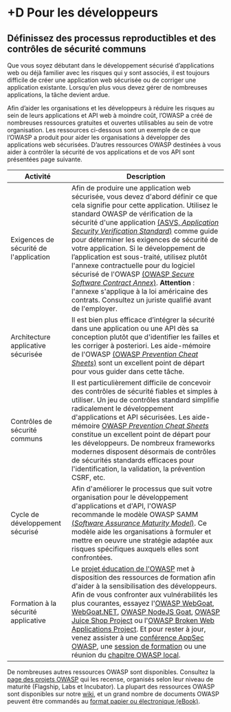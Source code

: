 # +D Pour les développeurs

## Définissez des processus reproductibles et des contrôles de sécurité communs

Que vous soyez débutant dans le développement sécurisé d’applications web ou déjà familier avec les risques qui y sont associés, il est toujours difficile de créer une application web sécurisée ou de corriger une application existante. Lorsqu’en plus vous devez gérer de nombreuses applications, la tâche devient ardue.

Afin d’aider les organisations et les développeurs à réduire les risques au sein de leurs applications et API web à moindre coût, l’OWASP a créé de nombreuses ressources gratuites et ouvertes utilisables au sein de votre organisation. Les ressources ci-dessous sont un exemple de ce que l’OWASP a produit pour aider les organisations à développer des applications web sécurisées. D’autres ressources OWASP destinées à vous aider à contrôler la sécurité de vos applications et de vos API sont présentées page suivante.

| Activité | Description |
| --- | --- |
| Exigences de sécurité de l'application | Afin de produire une application web sécurisée, vous devez d'abord définir ce que cela signifie pour cette application. Utilisez le standard OWASP de vérification de la sécurité d'une application [(ASVS, _Application Security Verification Standard_)](https://owasp.org/www-project-application-security-verification-standard/) comme guide pour déterminer les exigences de sécurité de votre application. Si le développement de l’application est sous-traité, utilisez plutôt l'annexe contractuelle pour du logiciel sécurisé de l'OWASP [(OWASP _Secure Software Contract Annex_)](https://owasp.org/www-community/OWASP_Secure_Software_Contract_Annex). **Attention** : l'annexe s'applique à la loi américaine des contrats. Consultez un juriste qualifié avant de l'employer. |
| Architecture applicative sécurisée | Il est bien plus efficace d’intégrer la sécurité dans une application ou une API dès sa conception plutôt que d'identifier les failles et les corriger à posteriori. Les aide-mémoire de l'OWASP [(OWASP _Prevention Cheat Sheets_)](https://cheatsheetseries.owasp.org/) sont un excellent point de départ pour vous guider dans cette tâche.  |
| Contrôles de sécurité communs | Il est particulièrement difficile de concevoir des contrôles de sécurité fiables et simples à utiliser. Un jeu de contrôles standard simplifie radicalement le développement d'applications et API sécurisées. Les aide-mémoire [OWASP _Prevention Cheat Sheets_](https://cheatsheetseries.owasp.org/) constitue un excellent point de départ pour les développeurs. De nombreux frameworks modernes disposent désormais de contrôles de sécurités standards efficaces pour l'identification, la validation, la prévention CSRF, etc. |
| Cycle de développement sécurisé | Afin d'améliorer le processus que suit votre organisation pour le développement d'applications et d'API, l'OWASP recommande le modèle OWASP SAMM [(_Software Assurance Maturity Model_)](https://owasp.org/www-project-samm/). Ce modèle aide les organisations à formuler et mettre en oeuvre une stratégie adaptée aux risques spécifiques auxquels elles sont confrontées. |
| Formation à la sécurité applicative | Le [projet éducation de l'OWASP](https://owasp.org/www-committee-education-and-training/) met à disposition des ressources de formation afin d'aider à la sensibilisation des développeurs. Afin de vous confronter aux vulnérabilités les plus courantes, essayez l'[OWASP WebGoat](https://owasp.org/www-project-webgoat/), [WebGoat.NET](https://github.com/jerryhoff/WebGoat.NET),  [OWASP NodeJS Goat](https://owasp.org/www-project-node.js-goat/), [OWASP Juice Shop Project](https://owasp.org/www-project-juice-shop/) ou l'[OWASP Broken Web Applications Project](https://github.com/chuckfw/owaspbwa/). Et pour rester à jour, venez assister à une [conférence AppSec OWASP](https://owasp.org/events/), une [session de formation](https://owasp.org/events/) ou une réunion du [chapitre OWASP local](https://owasp.org/chapters/). |

De nombreuses autres ressources OWASP sont disponibles. Consultez la [page des projets OWASP](https://) qui les recense, organisés selon
leur niveau de maturité (Flagship, Labs et Incubator). La plupart des ressources OWASP sont disponibles sur notre [wiki](https://owasp.org/), et un grand nombre de documents OWASP peuvent être commandés au [format papier ou électronique (eBook)](https://stores.lulu.com/owasp).
